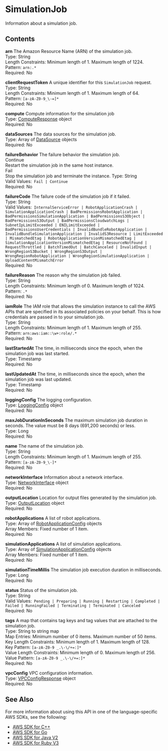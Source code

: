 # SimulationJob<a name="API_SimulationJob"></a>

Information about a simulation job\.

## Contents<a name="API_SimulationJob_Contents"></a>

 **arn**   <a name="robomaker-Type-SimulationJob-arn"></a>
The Amazon Resource Name \(ARN\) of the simulation job\.  
Type: String  
Length Constraints: Minimum length of 1\. Maximum length of 1224\.  
Pattern: `arn:.*`   
Required: No

 **clientRequestToken**   <a name="robomaker-Type-SimulationJob-clientRequestToken"></a>
A unique identifier for this `SimulationJob` request\.  
Type: String  
Length Constraints: Minimum length of 1\. Maximum length of 64\.  
Pattern: `[a-zA-Z0-9_\-=]*`   
Required: No

 **compute**   <a name="robomaker-Type-SimulationJob-compute"></a>
Compute information for the simulation job  
Type: [ComputeResponse](API_ComputeResponse.md) object  
Required: No

 **dataSources**   <a name="robomaker-Type-SimulationJob-dataSources"></a>
The data sources for the simulation job\.  
Type: Array of [DataSource](API_DataSource.md) objects  
Required: No

 **failureBehavior**   <a name="robomaker-Type-SimulationJob-failureBehavior"></a>
The failure behavior the simulation job\.    
Continue  
Restart the simulation job in the same host instance\.  
Fail  
Stop the simulation job and terminate the instance\.
Type: String  
Valid Values:` Fail | Continue`   
Required: No

 **failureCode**   <a name="robomaker-Type-SimulationJob-failureCode"></a>
The failure code of the simulation job if it failed\.  
Type: String  
Valid Values:` InternalServiceError | RobotApplicationCrash | SimulationApplicationCrash | BadPermissionsRobotApplication | BadPermissionsSimulationApplication | BadPermissionsS3Object | BadPermissionsS3Output | BadPermissionsCloudwatchLogs | SubnetIpLimitExceeded | ENILimitExceeded | BadPermissionsUserCredentials | InvalidBundleRobotApplication | InvalidBundleSimulationApplication | InvalidS3Resource | LimitExceeded | MismatchedEtag | RobotApplicationVersionMismatchedEtag | SimulationApplicationVersionMismatchedEtag | ResourceNotFound | RequestThrottled | BatchTimedOut | BatchCanceled | InvalidInput | WrongRegionS3Bucket | WrongRegionS3Output | WrongRegionRobotApplication | WrongRegionSimulationApplication | UploadContentMismatchError`   
Required: No

 **failureReason**   <a name="robomaker-Type-SimulationJob-failureReason"></a>
The reason why the simulation job failed\.  
Type: String  
Length Constraints: Minimum length of 0\. Maximum length of 1024\.  
Pattern: `.*`   
Required: No

 **iamRole**   <a name="robomaker-Type-SimulationJob-iamRole"></a>
The IAM role that allows the simulation instance to call the AWS APIs that are specified in its associated policies on your behalf\. This is how credentials are passed in to your simulation job\.   
Type: String  
Length Constraints: Minimum length of 1\. Maximum length of 255\.  
Pattern: `arn:aws:iam::\w+:role/.*`   
Required: No

 **lastStartedAt**   <a name="robomaker-Type-SimulationJob-lastStartedAt"></a>
The time, in milliseconds since the epoch, when the simulation job was last started\.  
Type: Timestamp  
Required: No

 **lastUpdatedAt**   <a name="robomaker-Type-SimulationJob-lastUpdatedAt"></a>
The time, in milliseconds since the epoch, when the simulation job was last updated\.  
Type: Timestamp  
Required: No

 **loggingConfig**   <a name="robomaker-Type-SimulationJob-loggingConfig"></a>
The logging configuration\.  
Type: [LoggingConfig](API_LoggingConfig.md) object  
Required: No

 **maxJobDurationInSeconds**   <a name="robomaker-Type-SimulationJob-maxJobDurationInSeconds"></a>
The maximum simulation job duration in seconds\. The value must be 8 days \(691,200 seconds\) or less\.  
Type: Long  
Required: No

 **name**   <a name="robomaker-Type-SimulationJob-name"></a>
The name of the simulation job\.  
Type: String  
Length Constraints: Minimum length of 1\. Maximum length of 255\.  
Pattern: `[a-zA-Z0-9_\-]*`   
Required: No

 **networkInterface**   <a name="robomaker-Type-SimulationJob-networkInterface"></a>
Information about a network interface\.  
Type: [NetworkInterface](API_NetworkInterface.md) object  
Required: No

 **outputLocation**   <a name="robomaker-Type-SimulationJob-outputLocation"></a>
Location for output files generated by the simulation job\.  
Type: [OutputLocation](API_OutputLocation.md) object  
Required: No

 **robotApplications**   <a name="robomaker-Type-SimulationJob-robotApplications"></a>
A list of robot applications\.  
Type: Array of [RobotApplicationConfig](API_RobotApplicationConfig.md) objects  
Array Members: Fixed number of 1 item\.  
Required: No

 **simulationApplications**   <a name="robomaker-Type-SimulationJob-simulationApplications"></a>
A list of simulation applications\.  
Type: Array of [SimulationApplicationConfig](API_SimulationApplicationConfig.md) objects  
Array Members: Fixed number of 1 item\.  
Required: No

 **simulationTimeMillis**   <a name="robomaker-Type-SimulationJob-simulationTimeMillis"></a>
The simulation job execution duration in milliseconds\.  
Type: Long  
Required: No

 **status**   <a name="robomaker-Type-SimulationJob-status"></a>
Status of the simulation job\.  
Type: String  
Valid Values:` Pending | Preparing | Running | Restarting | Completed | Failed | RunningFailed | Terminating | Terminated | Canceled`   
Required: No

 **tags**   <a name="robomaker-Type-SimulationJob-tags"></a>
A map that contains tag keys and tag values that are attached to the simulation job\.  
Type: String to string map  
Map Entries: Minimum number of 0 items\. Maximum number of 50 items\.  
Key Length Constraints: Minimum length of 1\. Maximum length of 128\.  
Key Pattern: `[a-zA-Z0-9 _.\-\/+=:]*`   
Value Length Constraints: Minimum length of 0\. Maximum length of 256\.  
Value Pattern: `[a-zA-Z0-9 _.\-\/+=:]*`   
Required: No

 **vpcConfig**   <a name="robomaker-Type-SimulationJob-vpcConfig"></a>
VPC configuration information\.  
Type: [VPCConfigResponse](API_VPCConfigResponse.md) object  
Required: No

## See Also<a name="API_SimulationJob_SeeAlso"></a>

For more information about using this API in one of the language\-specific AWS SDKs, see the following:
+  [AWS SDK for C\+\+](https://docs.aws.amazon.com/goto/SdkForCpp/robomaker-2018-06-29/SimulationJob) 
+  [AWS SDK for Go](https://docs.aws.amazon.com/goto/SdkForGoV1/robomaker-2018-06-29/SimulationJob) 
+  [AWS SDK for Java V2](https://docs.aws.amazon.com/goto/SdkForJavaV2/robomaker-2018-06-29/SimulationJob) 
+  [AWS SDK for Ruby V3](https://docs.aws.amazon.com/goto/SdkForRubyV3/robomaker-2018-06-29/SimulationJob) 